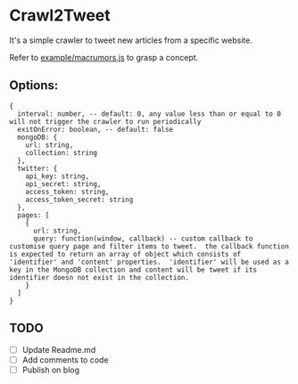Crawl2Tweet
===========

It's a simple crawler to tweet new articles from a specific website.

Refer to [example/macrumors.js](https://github.com/pukapukan/Crawl2Tweet/blob/master/example/macrumors.js) to grasp a concept.

Options:
-----

```
{
  interval: number, -- default: 0, any value less than or equal to 0 will not trigger the crawler to run periodically
  exitOnError: boolean, -- default: false
  mongoDB: {
    url: string,
    collection: string
  },
  twitter: {
    api_key: string,
    api_secret: string,
    access_token: string,
    access_token_secret: string
  },
  pages: [
    {
      url: string,
      query: function(window, callback) -- custom callback to customise query page and filter items to tweet.  the callback function is expected to return an array of object which consists of 'identifier' and 'content' properties.  'identifier' will be used as a key in the MongoDB collection and content will be tweet if its identifier doesn not exist in the collection.
    }
  ]
}
```

TODO
----
- [ ] Update Readme.md
- [ ] Add comments to code
- [ ] Publish on blog
